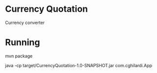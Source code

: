# Currency Quotation

Currency converter

# Running

mvn package

java -cp target/CurrencyQuotation-1.0-SNAPSHOT.jar com.cghilardi.App
